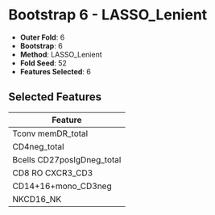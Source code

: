 # Bootstrap 6 - LASSO_Lenient

- **Outer Fold**: 6
- **Bootstrap**: 6
- **Method**: LASSO_Lenient
- **Fold Seed**: 52
- **Features Selected**: 6

## Selected Features

| Feature |
|---------|
| Tconv memDR_total |
| CD4neg_total |
| Bcells CD27posIgDneg_total |
| CD8 RO CXCR3_CD3 |
| CD14+16+mono_CD3neg |
| NKCD16_NK |

